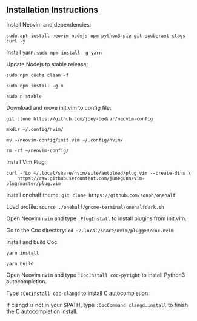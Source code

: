 ## Installation Instructions

Install Neovim and dependencies: 
```
sudo apt install neovim nodejs npm python3-pip git exuberant-ctags curl -y
```
Install yarn: `sudo npm install -g yarn`

Update Nodejs to stable release: 
```
sudo npm cache clean -f

sudo npm install -g n

sudo n stable
```

Download and move init.vim to config file:
```
git clone https://github.com/joey-bednar/neovim-config

mkdir ~/.config/nvim/

mv ~/neovim-config/init.vim ~/.config/nvim/

rm -rf ~/neovim-config/
```

Install Vim Plug:
```
curl -fLo ~/.local/share/nvim/site/autoload/plug.vim --create-dirs \
    https://raw.githubusercontent.com/junegunn/vim-plug/master/plug.vim
```   

Install onehalf theme: `git clone https://github.com/sonph/onehalf`

Load profile: `source ./onehalf/gnome-terminal/onehalfdark.sh`

Open Neovim `nvim` and type `:PlugInstall` to install plugins from init.vim.

Go to the Coc directory: `cd ~/.local/share/nvim/plugged/coc.nvim`

Install and build Coc:
```
yarn install

yarn build
```
Open Neovim `nvim` and type `:CocInstall coc-pyright` to install Python3 autocompletion.

Type `:CocInstall coc-clangd` to install C autocompletion.


If clangd is not in your $PATH, type `:CocCommand clangd.install` to finish the C autocompletion install.
